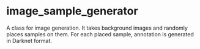 # image_sample_generator
A class for image generation. It takes background images and randomly places samples on them. For each placed sample, 
annotation is generated in Darknet format.